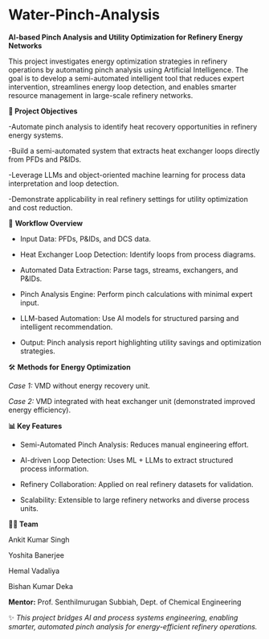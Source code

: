 # Water-Pinch-Analysis

**AI-based Pinch Analysis and Utility Optimization for Refinery Energy Networks**

This project investigates energy optimization strategies in refinery operations by automating pinch analysis using Artificial Intelligence. The goal is to develop a semi-automated intelligent tool that reduces expert intervention, streamlines energy loop detection, and enables smarter resource management in large-scale refinery networks.

**🚀 Project Objectives**

-Automate pinch analysis to identify heat recovery opportunities in refinery energy systems.

-Build a semi-automated system that extracts heat exchanger loops directly from PFDs and P&IDs.

-Leverage LLMs and object-oriented machine learning for process data interpretation and loop detection.

-Demonstrate applicability in real refinery settings for utility optimization and cost reduction.

🔧 **Workflow Overview**

- Input Data: PFDs, P&IDs, and DCS data.

- Heat Exchanger Loop Detection: Identify loops from process diagrams.

- Automated Data Extraction: Parse tags, streams, exchangers, and P&IDs.

- Pinch Analysis Engine: Perform pinch calculations with minimal expert input.

- LLM-based Automation: Use AI models for structured parsing and intelligent recommendation.

- Output: Pinch analysis report highlighting utility savings and optimization strategies.

🛠️ **Methods for Energy Optimization**

_Case 1:_ VMD without energy recovery unit.

_Case 2:_ VMD integrated with heat exchanger unit (demonstrated improved energy efficiency).

**📊 Key Features**

- Semi-Automated Pinch Analysis: Reduces manual engineering effort.

- AI-driven Loop Detection: Uses ML + LLMs to extract structured process information.

- Refinery Collaboration: Applied on real refinery datasets for validation.

- Scalability: Extensible to large refinery networks and diverse process units.

**👨‍💻 Team**

Ankit Kumar Singh

Yoshita Banerjee

Hemal Vadaliya

Bishan Kumar Deka

**Mentor:** Prof. Senthilmurugan Subbiah, Dept. of Chemical Engineering

✨ _This project bridges AI and process systems engineering, enabling smarter, automated pinch analysis for energy-efficient refinery operations._
